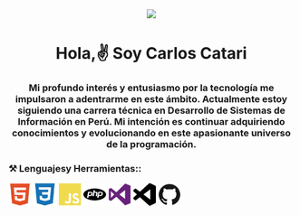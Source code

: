 <div id="header" align="center">
  <img src="https://media.giphy.com/media/v1.Y2lkPTc5MGI3NjExaGN1YWJ6bDV1c3RnOWt4OXY3OHA0cmZ0cTcweTRhODZxamZ4ODRhdiZlcD12MV9pbnRlcm5hbF9naWZfYnlfaWQmY3Q9Zw/VTtANKl0beDFQRLDTh/giphy.gif" width="200">
  <h1>Hola,✌️ Soy Carlos Catari</h1>
  <h3>Mi profundo interés y entusiasmo por la tecnología me impulsaron a adentrarme en este ámbito. Actualmente estoy siguiendo una carrera técnica en Desarrollo de Sistemas de Información en Perú. Mi intención es continuar adquiriendo conocimientos y evolucionando en este apasionante universo de la programación. </h3>
</div>
<div  align="left">
  <h3>⚒ Lenguajesy Herramientas::</h3>
  <img src="https://github.com/devicons/devicon/blob/master/icons/html5/html5-plain.svg" title="HTML5" alt="HTML5" width="40" height="40">
  <img src="https://github.com/devicons/devicon/blob/master/icons/css3/css3-plain.svg" title="CSS3" alt="CSS3" width="40" height="40">
  <img src="https://github.com/devicons/devicon/blob/master/icons/javascript/javascript-plain.svg" title="JavaScript" alt="JavaScript" width="40" height="40">
  <img src="https://github.com/devicons/devicon/blob/master/icons/php/php-plain.svg" title="PHP" alt="PHP" width="40" height="40">
  <img src="https://github.com/devicons/devicon/blob/master/icons/visualstudio/visualstudio-plain.svg" title="VisualStudio" alt="VisualStudio" width="40" height="40">
  <img src="https://github.com/devicons/devicon/blob/master/icons/vscode/vscode-plain.svg" title="VSCode" alt="VSCode" width="40" height="40">
  <img src="https://github.com/devicons/devicon/blob/master/icons/github/github-original.svg" title="GitHub" alt="GitHub" width="40" height="40">
</div>
